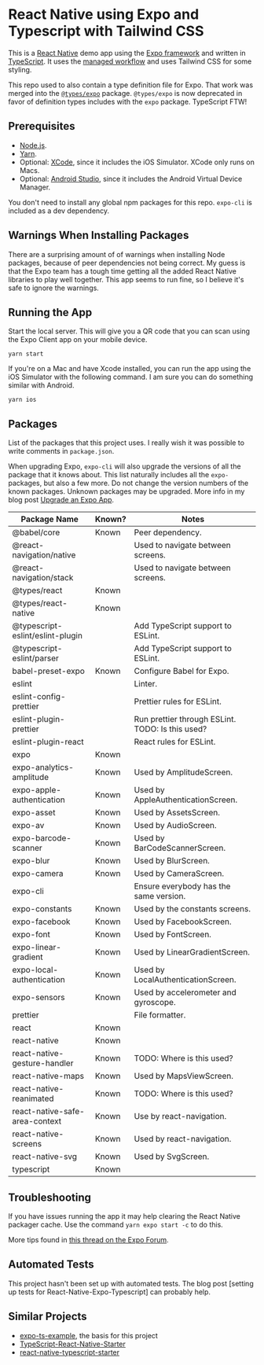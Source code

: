 # React Native using Expo and Typescript with Tailwind CSS

This is a [React Native](https://facebook.github.io/react-native/) demo app using the [Expo framework](https://expo.io) and written in [TypeScript](http://www.typescriptlang.org). It uses the [managed workflow](https://docs.expo.io/introduction/managed-vs-bare/) and uses Tailwind CSS for some styling.

This repo used to also contain a type definition file for Expo. That work was merged into the [`@types/expo`](https://github.com/DefinitelyTyped/DefinitelyTyped/tree/master/types/expo) package. `@types/expo` is now deprecated in favor of definition types includes with the `expo` package. TypeScript FTW!

## Prerequisites

- [Node.js](https://nodejs.org/).
- [Yarn](https://yarnpkg.com/).
- Optional: [XCode](https://developer.apple.com/xcode/), since it includes the iOS Simulator. XCode only runs on Macs.
- Optional: [Android Studio](https://developer.android.com/studio), since it includes the Android Virtual Device Manager.

You don't need to install any global npm packages for this repo. `expo-cli` is included as a dev dependency.

## Warnings When Installing Packages

There are a surprising amount of of warnings when installing Node packages, because of peer dependencies not being correct. My guess is that the Expo team has a tough time getting all the added React Native libraries to play well together. This app seems to run fine, so I believe it's safe to ignore the warnings.

## Running the App

Start the local server. This will give you a QR code that you can scan using the Expo Client app on your mobile device.

```shell
yarn start
```

If you're on a Mac and have Xcode installed, you can run the app using the iOS Simulator with the following command. I am sure you can do something similar with Android.

```shell
yarn ios
```

## Packages

List of the packages that this project uses. I really wish it was possible to write comments in `package.json`.

When upgrading Expo, `expo-cli` will also upgrade the versions of all the package that it knows about. This list naturally includes all the `expo-` packages, but also a few more. Do not change the version numbers of the known packages. Unknown packages may be upgraded. More info in my blog post [Upgrade an Expo App](https://janaagaard.com/blog/2020-05-04-upgrading-an-expo-app).

| Package Name                     | Known? | Notes                                            |
| -------------------------------- | ------ | ------------------------------------------------ |
| @babel/core                      | Known  | Peer dependency.                                 |
| @react-navigation/native         |        | Used to navigate between screens.                |
| @react-navigation/stack          |        | Used to navigate between screens.                |
| @types/react                     | Known  |                                                  |
| @types/react-native              | Known  |                                                  |
| @typescript-eslint/eslint-plugin |        | Add TypeScript support to ESLint.                |
| @typescript-eslint/parser        |        | Add TypeScript support to ESLint.                |
| babel-preset-expo                | Known  | Configure Babel for Expo.                        |
| eslint                           |        | Linter.                                          |
| eslint-config-prettier           |        | Prettier rules for ESLint.                       |
| eslint-plugin-prettier           |        | Run prettier through ESLint. TODO: Is this used? |
| eslint-plugin-react              |        | React rules for ESLint.                          |
| expo                             | Known  |                                                  |
| expo-analytics-amplitude         | Known  | Used by AmplitudeScreen.                         |
| expo-apple-authentication        | Known  | Used by AppleAuthenticationScreen.               |
| expo-asset                       | Known  | Used by AssetsScreen.                            |
| expo-av                          | Known  | Used by AudioScreen.                             |
| expo-barcode-scanner             | Known  | Used by BarCodeScannerScreen.                    |
| expo-blur                        | Known  | Used by BlurScreen.                              |
| expo-camera                      | Known  | Used by CameraScreen.                            |
| expo-cli                         |        | Ensure everybody has the same version.           |
| expo-constants                   | Known  | Used by the constants screens.                   |
| expo-facebook                    | Known  | Used by FacebookScreen.                          |
| expo-font                        | Known  | Used by FontScreen.                              |
| expo-linear-gradient             | Known  | Used by LinearGradientScreen.                    |
| expo-local-authentication        | Known  | Used by LocalAuthenticationScreen.               |
| expo-sensors                     | Known  | Used by accelerometer and gyroscope.             |
| prettier                         |        | File formatter.                                  |
| react                            | Known  |                                                  |
| react-native                     | Known  |                                                  |
| react-native-gesture-handler     | Known  | TODO: Where is this used?                        |
| react-native-maps                | Known  | Used by MapsViewScreen.                          |
| react-native-reanimated          | Known  | TODO: Where is this used?                        |
| react-native-safe-area-context   | Known  | Use by react-navigation.                         |
| react-native-screens             | Known  | Used by react-navigation.                        |
| react-native-svg                 | Known  | Used by SvgScreen.                               |
| typescript                       | Known  |                                                  |

## Troubleshooting

If you have issues running the app it may help clearing the React Native packager cache. Use the command `yarn expo start -c` to do this.

More tips found in [this thread on the Expo Forum](https://forums.expo.io/t/how-to-clear-the-react-native-packager/1352).

## Automated Tests

This project hasn't been set up with automated tests. The blog post [setting up tests for React-Native-Expo-Typescript] can probably help.

## Similar Projects

- [expo-ts-example](https://github.com/dalcib/expo-ts-example), the basis for this project
- [TypeScript-React-Native-Starter](https://github.com/Microsoft/TypeScript-React-Native-Starter)
- [react-native-typescript-starter](https://github.com/cbrevik/react-native-typescript-starter)
